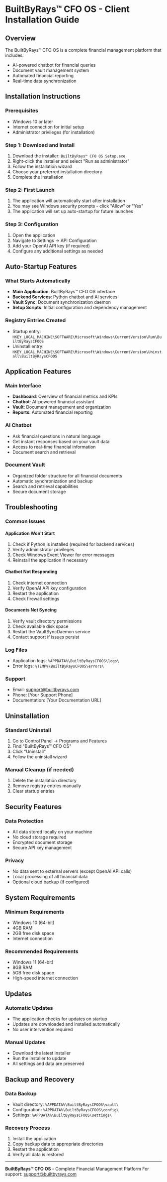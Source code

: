 # BuiltByRays™ CFO OS - Client Installation Guide

## Overview
The BuiltByRays™ CFO OS is a complete financial management platform that includes:
- AI-powered chatbot for financial queries
- Document vault management system
- Automated financial reporting
- Real-time data synchronization

## Installation Instructions

### Prerequisites
- Windows 10 or later
- Internet connection for initial setup
- Administrator privileges (for installation)

### Step 1: Download and Install
1. Download the installer: `BuiltByRays™ CFO OS Setup.exe`
2. Right-click the installer and select "Run as administrator"
3. Follow the installation wizard
4. Choose your preferred installation directory
5. Complete the installation

### Step 2: First Launch
1. The application will automatically start after installation
2. You may see Windows security prompts - click "Allow" or "Yes"
3. The application will set up auto-startup for future launches

### Step 3: Configuration
1. Open the application
2. Navigate to Settings → API Configuration
3. Add your OpenAI API key (if required)
4. Configure any additional settings as needed

## Auto-Startup Features

### What Starts Automatically
- **Main Application**: BuiltByRays™ CFO OS interface
- **Backend Services**: Python chatbot and AI services
- **Vault Sync**: Document synchronization daemon
- **Setup Scripts**: Initial configuration and dependency management

### Registry Entries Created
- Startup entry: `HKEY_LOCAL_MACHINE\SOFTWARE\Microsoft\Windows\CurrentVersion\Run\BuiltByRaysCFOOS`
- Uninstall entry: `HKEY_LOCAL_MACHINE\SOFTWARE\Microsoft\Windows\CurrentVersion\Uninstall\BuiltByRaysCFOOS`

## Application Features

### Main Interface
- **Dashboard**: Overview of financial metrics and KPIs
- **Chatbot**: AI-powered financial assistant
- **Vault**: Document management and organization
- **Reports**: Automated financial reporting

### AI Chatbot
- Ask financial questions in natural language
- Get instant responses based on your vault data
- Access to real-time financial information
- Document search and retrieval

### Document Vault
- Organized folder structure for all financial documents
- Automatic synchronization and backup
- Search and retrieval capabilities
- Secure document storage

## Troubleshooting

### Common Issues

#### Application Won't Start
1. Check if Python is installed (required for backend services)
2. Verify administrator privileges
3. Check Windows Event Viewer for error messages
4. Reinstall the application if necessary

#### Chatbot Not Responding
1. Check internet connection
2. Verify OpenAI API key configuration
3. Restart the application
4. Check firewall settings

#### Documents Not Syncing
1. Verify vault directory permissions
2. Check available disk space
3. Restart the VaultSyncDaemon service
4. Contact support if issues persist

### Log Files
- Application logs: `%APPDATA%\BuiltByRaysCFOOS\logs\`
- Error logs: `%TEMP%\BuiltByRaysCFOOS\errors\`

### Support
- Email: support@builtbyrays.com
- Phone: [Your Support Phone]
- Documentation: [Your Documentation URL]

## Uninstallation

### Standard Uninstall
1. Go to Control Panel → Programs and Features
2. Find "BuiltByRays™ CFO OS"
3. Click "Uninstall"
4. Follow the uninstall wizard

### Manual Cleanup (if needed)
1. Delete the installation directory
2. Remove registry entries manually
3. Clear startup entries

## Security Features

### Data Protection
- All data stored locally on your machine
- No cloud storage required
- Encrypted document storage
- Secure API key management

### Privacy
- No data sent to external servers (except OpenAI API calls)
- Local processing of all financial data
- Optional cloud backup (if configured)

## System Requirements

### Minimum Requirements
- Windows 10 (64-bit)
- 4GB RAM
- 2GB free disk space
- Internet connection

### Recommended Requirements
- Windows 11 (64-bit)
- 8GB RAM
- 5GB free disk space
- High-speed internet connection

## Updates

### Automatic Updates
- The application checks for updates on startup
- Updates are downloaded and installed automatically
- No user intervention required

### Manual Updates
- Download the latest installer
- Run the installer to update
- All settings and data are preserved

## Backup and Recovery

### Data Backup
- Vault directory: `%APPDATA%\BuiltByRaysCFOOS\vault\`
- Configuration: `%APPDATA%\BuiltByRaysCFOOS\config\`
- Settings: `%APPDATA%\BuiltByRaysCFOOS\settings\`

### Recovery Process
1. Install the application
2. Copy backup data to appropriate directories
3. Restart the application
4. Verify all data is restored

---

**BuiltByRays™ CFO OS** - Complete Financial Management Platform
For support: support@builtbyrays.com 